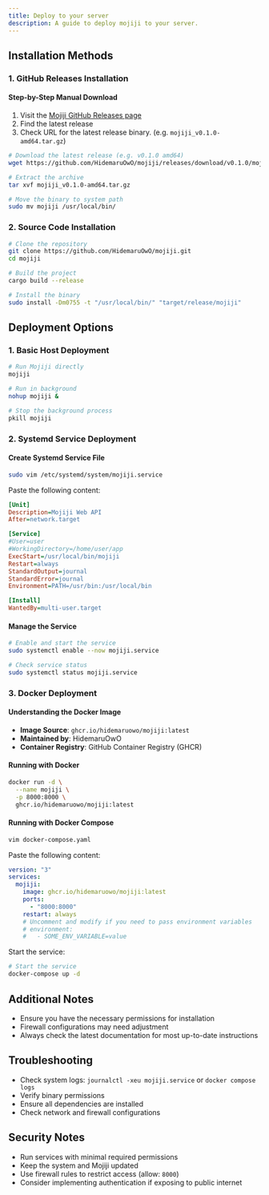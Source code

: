 ```yaml
---
title: Deploy to your server
description: A guide to deploy mojiji to your server.
---
```


## Installation Methods

### 1. GitHub Releases Installation

#### Step-by-Step Manual Download

1. Visit the [Mojiji GitHub Releases page](https://github.com/HidemaruOwO/mojiji/releases)
2. Find the latest release
3. Check URL for the latest release binary. (e.g. `mojiji_v0.1.0-amd64.tar.gz`)

```bash
# Download the latest release (e.g. v0.1.0 amd64)
wget https://github.com/HidemaruOwO/mojiji/releases/download/v0.1.0/mojiji_v0.1.0-amd64.tar.gz

# Extract the archive
tar xvf mojiji_v0.1.0-amd64.tar.gz

# Move the binary to system path
sudo mv mojiji /usr/local/bin/
```

### 2. Source Code Installation

```bash
# Clone the repository
git clone https://github.com/HidemaruOwO/mojiji.git
cd mojiji

# Build the project
cargo build --release

# Install the binary
sudo install -Dm0755 -t "/usr/local/bin/" "target/release/mojiji"
```

## Deployment Options

### 1. Basic Host Deployment

```bash
# Run Mojiji directly
mojiji

# Run in background
nohup mojiji &

# Stop the background process
pkill mojiji
```

### 2. Systemd Service Deployment

#### Create Systemd Service File

```bash
sudo vim /etc/systemd/system/mojiji.service
```

Paste the following content:

```ini
[Unit]
Description=Mojiji Web API
After=network.target

[Service]
#User=user
#WorkingDirectory=/home/user/app
ExecStart=/usr/local/bin/mojiji
Restart=always
StandardOutput=journal
StandardError=journal
Environment=PATH=/usr/bin:/usr/local/bin

[Install]
WantedBy=multi-user.target
```

#### Manage the Service

```bash
# Enable and start the service
sudo systemctl enable --now mojiji.service

# Check service status
sudo systemctl status mojiji.service
```

### 3. Docker Deployment

#### Understanding the Docker Image

- **Image Source**: `ghcr.io/hidemaruowo/mojiji:latest`
- **Maintained by**: HidemaruOwO
- **Container Registry**: GitHub Container Registry (GHCR)

#### Running with Docker

```bash
docker run -d \
  --name mojiji \
  -p 8000:8000 \
  ghcr.io/hidemaruowo/mojiji:latest
```

#### Running with Docker Compose

```bash
vim docker-compose.yaml
```

Paste the following content:

```yaml
version: "3"
services:
  mojiji:
    image: ghcr.io/hidemaruowo/mojiji:latest
    ports:
      - "8000:8000"
    restart: always
    # Uncomment and modify if you need to pass environment variables
    # environment:
    #   - SOME_ENV_VARIABLE=value
```

Start the service:

```bash
# Start the service
docker-compose up -d
```

## Additional Notes

- Ensure you have the necessary permissions for installation
- Firewall configurations may need adjustment
- Always check the latest documentation for most up-to-date instructions

## Troubleshooting

- Check system logs: `journalctl -xeu mojiji.service` or `docker compose logs`
- Verify binary permissions
- Ensure all dependencies are installed
- Check network and firewall configurations

## Security Notes

- Run services with minimal required permissions
- Keep the system and Mojiji updated
- Use firewall rules to restrict access (allow: `8000`)
- Consider implementing authentication if exposing to public internet
